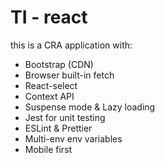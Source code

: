 # TI - react

this is a CRA application with:

- Bootstrap (CDN)
- Browser built-in fetch
- React-select
- Context API
- Suspense mode & Lazy loading
- Jest for unit testing
- ESLint & Prettier
- Multi-env env variables
- Mobile first
